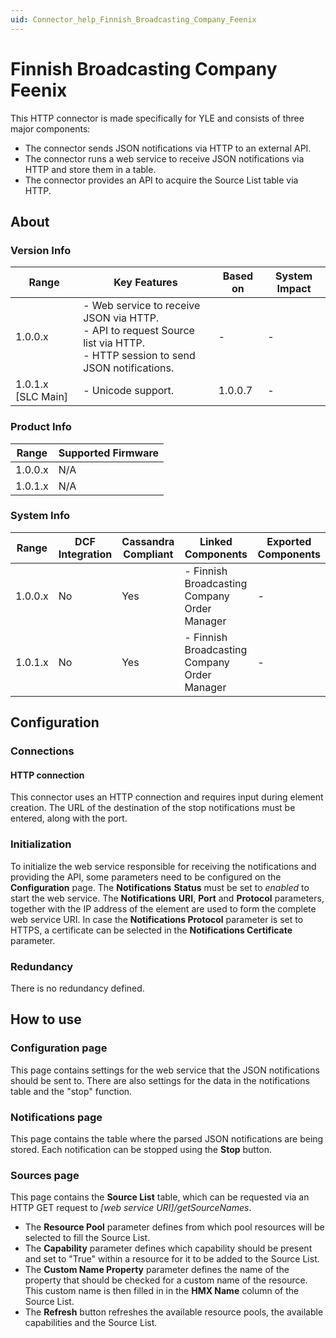 ```yaml
---
uid: Connector_help_Finnish_Broadcasting_Company_Feenix
---
```


# Finnish Broadcasting Company Feenix

This HTTP connector is made specifically for YLE and consists of three major components:

- The connector sends JSON notifications via HTTP to an external API.
- The connector runs a web service to receive JSON notifications via HTTP and store them in a table.
- The connector provides an API to acquire the Source List table via HTTP.

## About

### Version Info

| Range | Key Features | Based on | System Impact |
|--|--|--|--|
| 1.0.0.x | - Web service to receive JSON via HTTP. <br>- API to request Source list via HTTP. <br>- HTTP session to send JSON notifications. | - | - |
| 1.0.1.x [SLC Main] | - Unicode support. | 1.0.0.7 | - |

### Product Info

| Range     | Supported Firmware     |
|-----------|------------------------|
| 1.0.0.x   | N/A                    |
| 1.0.1.x   | N/A                    |

### System Info

| Range     | DCF Integration     | Cassandra Compliant     | Linked Components                             | Exported Components     |
|-----------|---------------------|-------------------------|-----------------------------------------------|-------------------------|
| 1.0.0.x   | No                  | Yes                     | - Finnish Broadcasting Company Order Manager  | -                      |
| 1.0.1.x   | No                  | Yes                     | - Finnish Broadcasting Company Order Manager  | -                      |

## Configuration

### Connections

#### HTTP connection

This connector uses an HTTP connection and requires input during element creation. The URL of the destination of the stop notifications must be entered, along with the port.

### Initialization

To initialize the web service responsible for receiving the notifications and providing the API, some parameters need to be configured on the **Configuration** page. The **Notifications** **Status** must be set to *enabled* to start the web service. The **Notifications** **URI**, **Port** and **Protocol** parameters, together with the IP address of the element are used to form the complete web service URI. In case the **Notifications Protocol** parameter is set to HTTPS, a certificate can be selected in the **Notifications Certificate** parameter.

### Redundancy

There is no redundancy defined.

## How to use

### Configuration page

This page contains settings for the web service that the JSON notifications should be sent to. There are also settings for the data in the notifications table and the "stop" function.

### Notifications page

This page contains the table where the parsed JSON notifications are being stored. Each notification can be stopped using the **Stop** button.

### Sources page

This page contains the **Source List** table, which can be requested via an HTTP GET request to *\[web service URI\]/getSourceNames*.

- The **Resource Pool** parameter defines from which pool resources will be selected to fill the Source List.
- The **Capability** parameter defines which capability should be present and set to "True" within a resource for it to be added to the Source List.
- The **Custom Name Property** parameter defines the name of the property that should be checked for a custom name of the resource. This custom name is then filled in in the **HMX Name** column of the Source List.
- The **Refresh** button refreshes the available resource pools, the available capabilities and the Source List.
